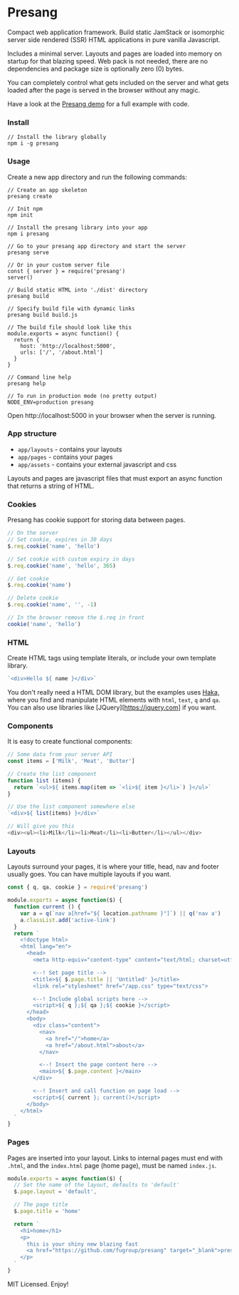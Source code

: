 # Presang
Compact web application framework. Build static JamStack or isomorphic server side rendered (SSR) HTML applications in pure vanilla Javascript.

Includes a minimal server. Layouts and pages are loaded into memory on startup for that blazing speed. Web pack is not needed, there are no dependencies and package size is optionally zero (0) bytes.

You can completely control what gets included on the server and what gets loaded after the page is served in the browser without any magic.

Have a look at the [Presang demo](https://github.com/fugroup/presang-demo) for a full example with code.

### Install
```
// Install the library globally
npm i -g presang
```

### Usage
Create a new app directory and run the following commands:
```
// Create an app skeleton
presang create

// Init npm
npm init

// Install the presang library into your app
npm i presang

// Go to your presang app directory and start the server
presang serve

// Or in your custom server file
const { server } = require('presang')
server()

// Build static HTML into './dist' directory
presang build

// Specify build file with dynamic links
presang build build.js

// The build file should look like this
module.exports = async function() {
  return {
    host: 'http://localhost:5000',
    urls: ['/', '/about.html']
  }
}

// Command line help
presang help

// To run in production mode (no pretty output)
NODE_ENV=production presang
```
Open http://localhost:5000 in your browser when the server is running.

### App structure
* `app/layouts` - contains your layouts
* `app/pages` - contains your pages
* `app/assets` - contains your external javascript and css

Layouts and pages are javascript files that must export an async function that returns a string of HTML.

### Cookies
Presang has cookie support for storing data between pages.
```javascript
// On the server
// Set cookie, expires in 30 days
$.req.cookie('name', 'hello')

// Set cookie with custom expiry in days
$.req.cookie('name', 'hello', 365)

// Get cookie
$.req.cookie('name')

// Delete cookie
$.req.cookie('name', '', -1)

// In the browser remove the $.req in front
cookie('name', 'hello')
```

### HTML
Create HTML tags using template literals, or include your own template library.
```javascript
`<div>Hello ${ name }</div>`
```

You don't really need a HTML DOM library, but the examples uses [Haka,](https://github.com/fugroup/haka) where you find and manipulate HTML elements with `html`, `text`, `q` and `qa`. You can also use libraries like [JQuery][https://jquery.com] if you want.

### Components
It is easy to create functional components:
```javascript
// Some data from your server API
const items = ['Milk', 'Meat', 'Butter']

// Create the list component
function list (items) {
  return `<ul>${ items.map(item => `<li>${ item }</li>`) }</ul>`
}

// Use the list component somewhere else
`<div>${ list(items) }</div>`

// Will give you this
<div><ul><li>Milk</li><li>Meat</li><li>Butter</li></ul></div>
```

### Layouts
Layouts surround your pages, it is where your title, head, nav and footer usually goes. You can have multiple layouts if you want.
```javascript
const { q, qa, cookie } = require('presang')

module.exports = async function($) {
  function current () {
    var a = q(`nav a[href="${ location.pathname }"]`) || q('nav a')
    a.classList.add('active-link')
  }
  return `
    <!doctype html>
    <html lang="en">
      <head>
        <meta http-equiv="content-type" content="text/html; charset=utf-8">

        <--! Set page title -->
        <title>${ $.page.title || 'Untitled' }</title>
        <link rel="stylesheet" href="/app.css" type="text/css">

        <--! Include global scripts here -->
        <script>${ q };${ qa };${ cookie }</script>
      </head>
      <body>
        <div class="content">
          <nav>
            <a href="/">home</a>
            <a href="/about.html">about</a>
          </nav>

          <--! Insert the page content here -->
          <main>${ $.page.content }</main>
        </div>

        <--! Insert and call function on page load -->
        <script>${ current }; current()</script>
      </body>
    </html>
  `
}
```

### Pages
Pages are inserted into your layout. Links to internal pages must end with `.html`, and the `index.html` page (home page), must be named `index.js`.

```javascript
module.exports = async function($) {
  // Set the name of the layout, defaults to 'default'
  $.page.layout = 'default',

  // The page title
  $.page.title = 'home'

  return `
    <h1>home</h1>
    <p>
      this is your shiny new blazing fast
      <a href="https://github.com/fugroup/presang" target="_blank">presang app!</a>
    </p>
  `
}
```
MIT Licensed. Enjoy!
